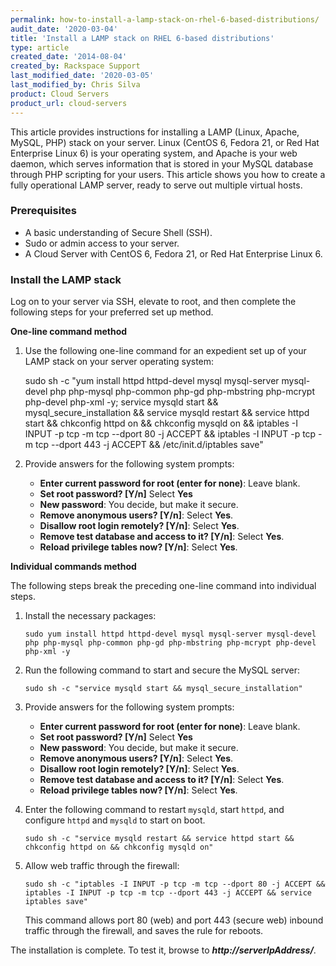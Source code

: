 ```yaml
---
permalink: how-to-install-a-lamp-stack-on-rhel-6-based-distributions/
audit_date: '2020-03-04'
title: 'Install a LAMP stack on RHEL 6-based distributions'
type: article
created_date: '2014-08-04'
created_by: Rackspace Support
last_modified_date: '2020-03-05'
last_modified_by: Chris Silva
product: Cloud Servers
product_url: cloud-servers
---
```


This article provides instructions for installing a LAMP (Linux, Apache, MySQL, PHP) stack
on your server. Linux (CentOS 6, Fedora 21, or Red Hat Enterprise Linux 6) is your operating
system, and Apache is your web daemon, which serves information that is stored in your MySQL
database through PHP scripting for your users. This article shows you how to create a fully
operational LAMP server, ready to serve out multiple virtual hosts.

### Prerequisites

-   A basic understanding of Secure Shell (SSH).
-   Sudo or admin access to your server.
-   A Cloud Server with CentOS 6, Fedora 21, or Red Hat Enterprise Linux 6.

### Install the LAMP stack

Log on to your server via SSH, elevate to root, and then complete the following steps for
your preferred set up method.

**One-line command method**

1. Use the following one-line command for an expedient set up of your LAMP
stack on your server operating system:

    sudo sh -c "yum install httpd httpd-devel mysql mysql-server mysql-devel php php-mysql php-common php-gd php-mbstring php-mcrypt php-devel php-xml -y; service mysqld start && mysql_secure_installation && service mysqld restart && service httpd start && chkconfig httpd on && chkconfig mysqld on && iptables -I INPUT -p tcp -m tcp --dport 80 -j ACCEPT && iptables -I INPUT -p tcp -m tcp --dport 443 -j ACCEPT && /etc/init.d/iptables save"

2. Provide answers for the following system prompts:

    -   **Enter current password for root (enter for none)**: Leave blank.
    -   **Set root password? [Y/n]** Select **Yes**
    -   **New password**: You decide, but make it secure.
    -   **Remove anonymous users? [Y/n]**: Select **Yes**.
    -   **Disallow root login remotely? [Y/n]**: Select **Yes**.
    -   **Remove test database and access to it? [Y/n]**: Select **Yes**.
    -   **Reload privilege tables now? [Y/n]**: Select **Yes**.

**Individual commands method**

The following steps break the preceding one-line command into individual
steps.

1.  Install the necessary packages:

        sudo yum install httpd httpd-devel mysql mysql-server mysql-devel php php-mysql php-common php-gd php-mbstring php-mcrypt php-devel php-xml -y

2.  Run the following command to start and secure the MySQL server:

        sudo sh -c "service mysqld start && mysql_secure_installation"

3.  Provide answers for the following system prompts:

    -   **Enter current password for root (enter for none)**: Leave blank.
    -   **Set root password? [Y/n]** Select **Yes**
    -   **New password**: You decide, but make it secure.
    -   **Remove anonymous users? [Y/n]**: Select **Yes**.
    -   **Disallow root login remotely? [Y/n]**: Select **Yes**.
    -   **Remove test database and access to it? [Y/n]**: Select **Yes**.
    -   **Reload privilege tables now? [Y/n]**: Select **Yes**.

4.  Enter the following command to restart `mysqld`, start `httpd`, and
    configure `httpd` and `mysqld` to start on boot.

        sudo sh -c "service mysqld restart && service httpd start && chkconfig httpd on && chkconfig mysqld on"

5.  Allow web traffic through the firewall:

        sudo sh -c "iptables -I INPUT -p tcp -m tcp --dport 80 -j ACCEPT && iptables -I INPUT -p tcp -m tcp --dport 443 -j ACCEPT && service iptables save"

    This command allows port 80 (web) and port 443 (secure web) inbound traffic through the
    firewall, and saves the rule for reboots.

The installation is complete. To test it, browse to ***http://serverIpAddress/***.
